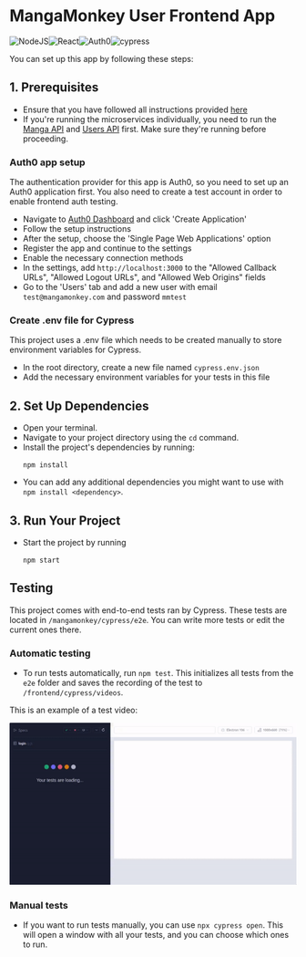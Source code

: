 # MangaMonkey User Frontend App
![NodeJS](https://img.shields.io/badge/node.js-6DA55F?style=for-the-badge&logo=node.js&logoColor=white)![React](https://img.shields.io/badge/react-%2320232a.svg?style=for-the-badge&logo=react&logoColor=%2361DAFB)![Auth0](https://img.shields.io/badge/Auth0-%23004FD7.svg?style=for-the-badge&logo=auth0&logoColor=white)![cypress](https://img.shields.io/badge/-cypress-%23E5E5E5?style=for-the-badge&logo=cypress&logoColor=058a5e)

You can set up this app by following these steps:

## 1. Prerequisites

- Ensure that you have followed all instructions provided [here](https://github.com/S3DB02/MangaMonkey)
- If you're running the microservices individually, you need to run the [Manga API](https://github.com/S3DB02/mangamonkey-manga-api) and [Users API](https://github.com/S3DB02/mangamonkey-users-api) first. Make sure they're running before proceeding.

### Auth0 app setup

The authentication provider for this app is Auth0, so you need to set up an Auth0 application first.
You also need to create a test account in order to enable frontend auth testing.

- Navigate to [Auth0 Dashboard](https://manage.auth0.com/) and click 'Create Application'
- Follow the setup instructions
- After the setup, choose the 'Single Page Web Applications' option
- Register the app and continue to the settings
- Enable the necessary connection methods
- In the settings, add `http://localhost:3000` to the "Allowed Callback URLs", "Allowed Logout URLs", and "Allowed Web Origins" fields
- Go to the 'Users' tab and add a new user with email `test@mangamonkey.com` and password `mmtest`

### Create .env file for Cypress

This project uses a .env file which needs to be created manually to store environment variables for Cypress.

- In the root directory, create a new file named `cypress.env.json`
- Add the necessary environment variables for your tests in this file

## 2. Set Up Dependencies

- Open your terminal.
- Navigate to your project directory using the `cd` command.
- Install the project's dependencies by running:
    ```
    npm install
    ```
- You can add any additional dependencies you might want to use with `npm install <dependency>`.

## 3. Run Your Project

- Start the project by running
    ```
    npm start
    ```
    
## Testing

This project comes with end-to-end tests ran by Cypress.
These tests are located in `/mangamonkey/cypress/e2e`. You can write more tests or edit the current ones there.

### Automatic testing

- To run tests automatically, run `npm test`. This initializes all tests from the `e2e` folder and saves the recording of the test to `/frontend/cypress/videos`.

This is an example of a test video:

![](https://raw.githubusercontent.com/S3DB02/documentation/main/docs/images/cypress.gif)

### Manual tests

- If you want to run tests manually, you can use `npx cypress open`. This will open a window with all your tests, and you can choose which ones to run.